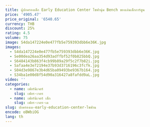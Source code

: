 ```yaml
---
title: ผู้ปกครองเด็ก Early Education Center โซฟานุ่ม Bench ของเล่นเด็กการ์ตูน
price: '4905.47'
price_original: '6540.65'
currency: THB
discount: 25%
rating: 4.5
volume: 75
image: S4da147224e0e477fb5e759393dbb6e36K.jpg
images:
  - S4da147224e0e477fb5e759393dbb6e36K.jpg
  - Se00dea26aa354d93adffbf52f0b825bbQ.jpg
  - S6484143b863f4cb99b89a29f5c2f7b82i.jpg
  - Safaa4e3e72194e37b93d3716196c3fcfk.jpg
  - S04d3e9867e3b4d65ba09493be9367b164.jpg
  - S34ba1e00d8f54d90a316427a8fafdd9aL.jpg
video: ''
categories:
  - name: เฟอร์นิเจอร์
    slug: เฟอร-เจอร
  - name: เฟอร์นิเจอร์ เด็ก
    slug: เฟอร-เจอร-เด
slug: ปกครองเด-early-education-center-โซฟาน
encode: oBWbiOG
lang: th
---
```

  